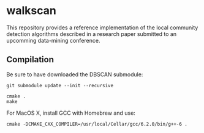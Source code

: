 # walkscan

This repository provides a reference implementation of the local community detection algorithms
described in a research paper submitted to an upcomming data-mining conference.

## Compilation

Be sure to have downloaded the DBSCAN submodule:
```shell
git submodule update --init --recursive
```

```shell
cmake .
make
```

For MacOS X, install GCC with Homebrew and use:

```shell
cmake -DCMAKE_CXX_COMPILER=/usr/local/Cellar/gcc/6.2.0/bin/g++-6 .
```
